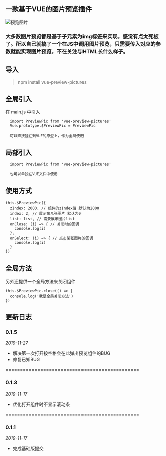 ## 一款基于VUE的图片预览插件

![预览图片](https://raw.githubusercontent.com/kailong321200875/my-image/master/Video_2019-11-17_172546.gif)

### 大多数图片预览都是基于子元素为img标签来实现，感觉有点太死板了。所以自己就搞了一个在JS中调用图片预览，只需要传入对应的参数就能实现图片预览，不在关注与HTML长什么样子。

## 导入

> npm install vue-preview-pictures

## 全局引入

在 main.js 中引入

```
  import PreviewPic from 'vue-preview-pictures'
  Vue.prototype.$PreviewPic = PreviewPic

  可以直接挂在到VUE的原型上，作为全局使用
```

## 局部引入

```
  import PreviewPic from 'vue-preview-pictures'

  也可以单独在VUE文件中使用
```

## 使用方式

```
this.$PreviewPic({
  zIndex: 2000, // 组件的zIndex值 默认为2000
  index: 2, // 展示第几张图片 默认为0
  list: list, // 需要展示图片list
  onClose: (i) => { // 关闭时的回调
    console.log(i)
  },
  onSelect: (i) => { // 点击某张图片的回调
    console.log(i)
  }
})
```

## 全局方法

另外还提供一个全局方法来关闭组件
```
this.$PreviewPic.close(() => {
  console.log('我是全局关闭方法')
})
```

## 更新日志

### 0.1.5

*2019-11-27*

- 解决第一次打开按空格会在此弹出预览组件的BUG
- 修复已知BUG

==============================================

### 0.1.3

*2019-11-17*

- 优化打开组件时不显示滚动条

==============================================

### 0.1.1

*2019-11-17*

- 完成基础版提交
